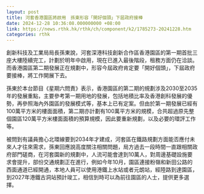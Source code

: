 ```yaml
---
layout: post
title: 河套香港園區將啟用　孫東形容「開好個頭」下屆政府接棒
date: 2024-12-28 10:36:08.000000000 +08:00
link: https://news.rthk.hk/rthk/ch/component/k2/1785273-20241228.htm
categories: rthk
---
```


創新科技及工業局局長孫東說，河套深港科技創新合作區香港園區的第一期首批三座大樓陸續完工，計劃於明年中啟用，現在已進入最後階段，租務方面仍在洽談。而香港園區第二期發展正在規劃中，形容今屆政府肯定要「開好個頭」，下屆政府要接棒，將工作開展下去。

孫東於本台節目《星期六問責》表示，香港園區的第二期的規劃涉及2030至2035年的發展重點，主要參考第一期用地的發展，包括地積比率及香港創科發展的優勢，再參照海內外園區的發展模式等，基本上已有定案。但由於第一期發展已經有100萬平方米的樓面面積，第二期亦計劃有100萬平方米的規模，合共超過原先整個園區120萬平方米樓面面積的預算規模，因此要重新規劃，以及必要的環評工作等。

被問到有議員擔心北環線要到2034年才建成，河套區在鐵路規劃方面能否應付未來人才往來需求，孫東回應說高度關注相關問題，局方過去一段時間一直跟相關政府部門磋商，在河套園新的規劃中，人流可能會達到10萬人，對周邊基礎設施要求會提升，部份交通規劃正在進行，例如今年10月，園區連接粉嶺和新田公路的西面通道已經開通，本地人員可以使用港鐵上水站或者元朗站，經陸路到達園區，到2027年港鐵古洞站預計竣工，相信到時可以為前往園區的人士，提供更多選擇。
